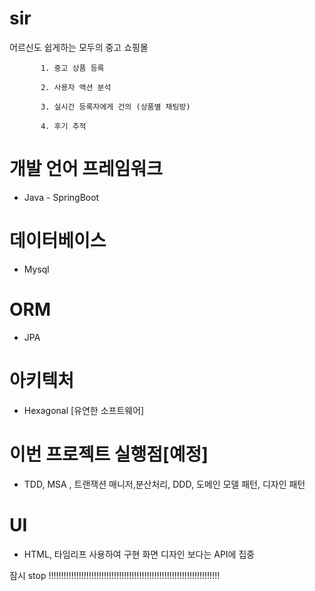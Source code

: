 # sir
어르신도 쉽게하는 모두의 중고 쇼핑몰 

          
           1. 중고 상품 등록

           2. 사용자 액션 분석 

           3. 실시간 등록자에게 건의 (상품별 채팅방)

           4. 후기 추적 


           

# 개발 언어 프레임워크
- Java - SpringBoot
# 데이터베이스
- Mysql
# ORM
- JPA
# 아키텍처
- Hexagonal [유연한 소프트웨어]
# 이번 프로젝트 실행점[예정]
- TDD, MSA , 트랜잭션 매니저,분산처리, DDD, 도메인 모델 패턴, 디자인 패턴

# UI
- HTML, 타임리프 사용하여 구현 화면 디자인 보다는 API에 집중


잠시 stop !!!!!!!!!!!!!!!!!!!!!!!!!!!!!!!!!!!!!!!!!!!!!!!!!!!!!!!!!!!!!!!!!!!! 
